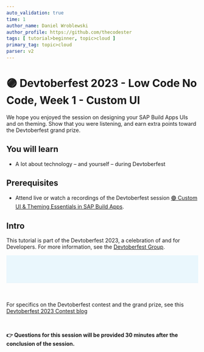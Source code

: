 ```yaml
---
auto_validation: true
time: 1
author_name: Daniel Wroblewski
author_profile: https://github.com/thecodester
tags: [ tutorial>beginner, topic>cloud ]
primary_tag: topic>cloud
parser: v2
---
```


# 🟣 Devtoberfest 2023 - Low Code No Code, Week 1 - Custom UI 
<!-- description --> We hope you enjoyed the session on designing your SAP Build Apps UIs and on theming. Show that you were listening, and earn extra points toward the Devtoberfest grand prize.
 
## You will learn
- A lot about technology – and yourself – during Devtoberfest

## Prerequisites
- Attend live or watch a recordings of the Devtoberfest session [🟣 Custom UI & Theming Essentials in SAP Build Apps](https://www.youtube.com/watch?v=DWSw1AAmjMQ).


## Intro
This tutorial is part of the Devtoberfest 2023, a celebration of and for Developers. For more information, see the [Devtoberfest Group](https://groups.community.sap.com/t5/devtoberfest/gh-p/Devtoberfest).

![Devtoberfest](devtoberfest-banner.gif)

&nbsp;

For specifics on the Devtoberfest contest and the grand prize, see this [Devtoberfest 2023 Contest blog](https://groups.community.sap.com/t5/devtoberfest-blog-posts/devtoberfest-2023-contest/ba-p/9357)

&nbsp;

<b>👉 Questions for this session will be provided 30 minutes after the conclusion of the session.</b>